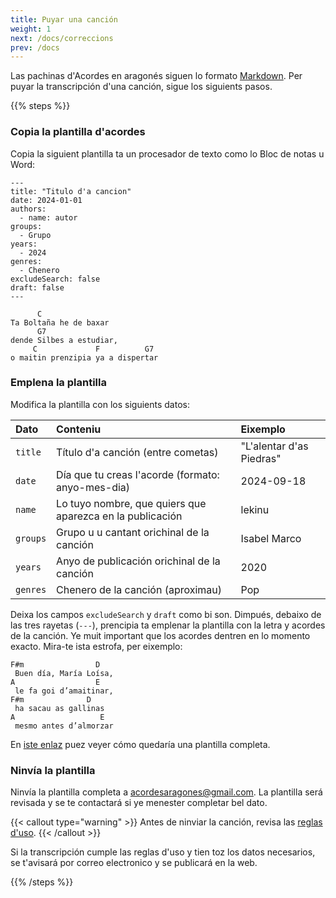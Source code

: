 ```yaml
---
title: Puyar una canción
weight: 1
next: /docs/correccions
prev: /docs
---
```


Las pachinas d'Acordes en aragonés siguen lo formato [Markdown](https://es.wikipedia.org/wiki/Markdown). Per puyar la transcripción d'una canción, sigue los siguients pasos.

{{% steps %}}

### Copia la plantilla d'acordes

Copia la siguient plantilla ta un procesador de texto como lo Bloc de notas u Word:

```
---
title: "Titulo d'a cancion"
date: 2024-01-01
authors:
  - name: autor
groups:
  - Grupo
years:
  - 2024 
genres:
  - Chenero
excludeSearch: false
draft: false
---

      C
Ta Boltaña he de baxar
      G7
dende Silbes a estudiar,
     C             F          G7
o maitin prenzipia ya a dispertar
```

### Emplena la plantilla

Modifica la plantilla con los siguients datos:

| Dato | Conteniu | Eixemplo |
| :--- | :------- | :------- |
| `title` | Título d'a canción (entre cometas) | "L'alentar d'as Piedras" |
| `date` | Día que tu creas l'acorde (formato: anyo-mes-dia) | 2024-09-18 |
| `name` | Lo tuyo nombre, que quiers que aparezca en la publicación | lekinu |
| `groups` | Grupo u u cantant orichinal de la canción | Isabel Marco |
| `years` | Anyo de publicación orichinal de la canción | 2020 |
| `genres` | Chenero de la canción (aproximau) | Pop |

Deixa los campos `excludeSearch` y `draft` como bi son. Dimpués, debaixo de las tres rayetas (`---`), prencipia ta emplenar la plantilla con la letra y acordes de la canción. Ye muit important que los acordes dentren en lo momento exacto. Mira-te ista estrofa, per eixemplo:

```
F#m                D
 Buen día, María Loísa,
A                  E
 le fa goi d’amaitinar,
F#m              D
 ha sacau as gallinas
A                   E
 mesmo antes d’almorzar
```

En [iste enlaz](https://raw.githubusercontent.com/liugel/acordes-aragones/main/content/acordes/isabel-marco_alentar-das-piedras.md) puez veyer cómo quedaría una plantilla completa.

### Ninvía la plantilla

Ninvía la plantilla completa a [acordesaragones@gmail.com](mailto:acordesaragones@gmail.com). La plantilla será revisada y se te contactará si ye menester completar bel dato.

{{< callout type="warning" >}}
  Antes de ninviar la canción, revisa las [reglas d'uso](/docs/reglas).
{{< /callout >}}

Si la transcripción cumple las reglas d'uso y tien toz los datos necesarios, se t'avisará por correo electronico y se publicará en la web.

{{% /steps %}}
